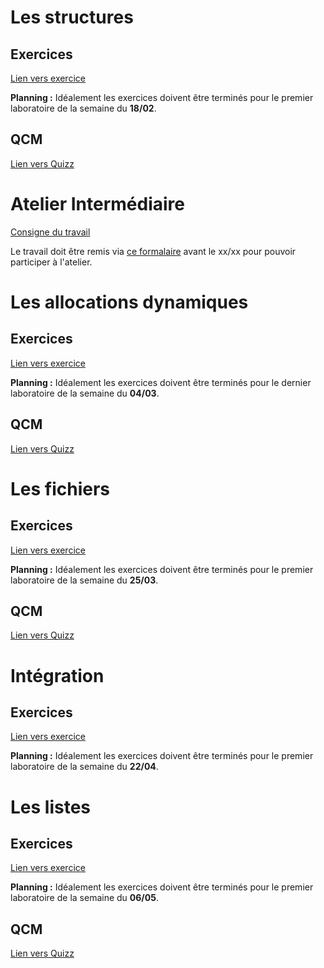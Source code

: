 # Les structures
## Exercices
[Lien vers exercice](https://tech.io/playgrounds/40718/les-structures)

**Planning :** Idéalement les exercices doivent être terminés pour le premier laboratoire de la semaine du **18/02**.

## QCM
[Lien vers Quizz](https://goo.gl/forms/rkhhe9MD8skaLCqE2)

# Atelier Intermédiaire
[Consigne du travail]()

Le travail doit être remis via [ce formalaire](https://goo.gl/forms/qHhvGikjqV3YM02t2) avant le xx/xx pour pouvoir participer à l'atelier.

# Les allocations dynamiques
## Exercices
[Lien vers exercice](https://tech.io/playgrounds/40720/lallocation-dynamique)

**Planning :** Idéalement les exercices doivent être terminés pour le dernier laboratoire de la semaine du **04/03**.

## QCM
[Lien vers Quizz](https://goo.gl/forms/p6AvTCkIq5uORGt33)


# Les fichiers
## Exercices
[Lien vers exercice](https://tech.io/playgrounds/40721/les-fichiers)

**Planning :** Idéalement les exercices doivent être terminés pour le premier laboratoire de la semaine du **25/03**.

## QCM
[Lien vers Quizz](https://goo.gl/forms/lHT2ovjuUMwynPD13)


# Intégration
## Exercices
[Lien vers exercice](https://tech.io/playgrounds/40722/integration)

**Planning :** Idéalement les exercices doivent être terminés pour le premier laboratoire de la semaine du **22/04**.

# Les listes
## Exercices
[Lien vers exercice](https://tech.io/playgrounds/40724/les-listes)

**Planning :** Idéalement les exercices doivent être terminés pour le premier laboratoire de la semaine du **06/05**.

## QCM
[Lien vers Quizz](https://goo.gl/forms/GnRjYTj7P7Pqqhj53)